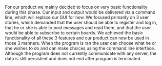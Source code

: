 For our product we mainly decided to focus on very basic functionality during this phase. Our input and output would be delivered via a command line, which will replace our GUI for now. We focused primarily on 3 user stories, which demanded that the user should be able to register and log in, that he or she is able to post messages and read them, and that the user would be able to subscribe to certain boards. We achieved the basic functionality of all these 3 features and our product can now be used in those 3 manners. When the program is ran the user can choose what he or she wishes to do and can make choices using the command line interface. Although the program does not currently communicate with any server, the data is still persistent and does not end after program is terminated.



